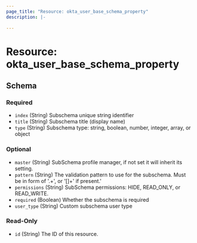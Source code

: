 ```yaml
---
page_title: "Resource: okta_user_base_schema_property"
description: |-
  
---
```


# Resource: okta_user_base_schema_property





<!-- schema generated by tfplugindocs -->
## Schema

### Required

- `index` (String) Subschema unique string identifier
- `title` (String) Subschema title (display name)
- `type` (String) Subschema type: string, boolean, number, integer, array, or object

### Optional

- `master` (String) SubSchema profile manager, if not set it will inherit its setting.
- `pattern` (String) The validation pattern to use for the subschema. Must be in form of '.+', or '[<pattern>]+' if present.'
- `permissions` (String) SubSchema permissions: HIDE, READ_ONLY, or READ_WRITE.
- `required` (Boolean) Whether the subschema is required
- `user_type` (String) Custom subschema user type

### Read-Only

- `id` (String) The ID of this resource.



